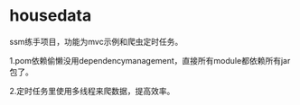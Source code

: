 # housedata
ssm练手项目，功能为mvc示例和爬虫定时任务。

1.pom依赖偷懒没用dependencymanagement，直接所有module都依赖所有jar包了。

2.定时任务里使用多线程来爬数据，提高效率。
